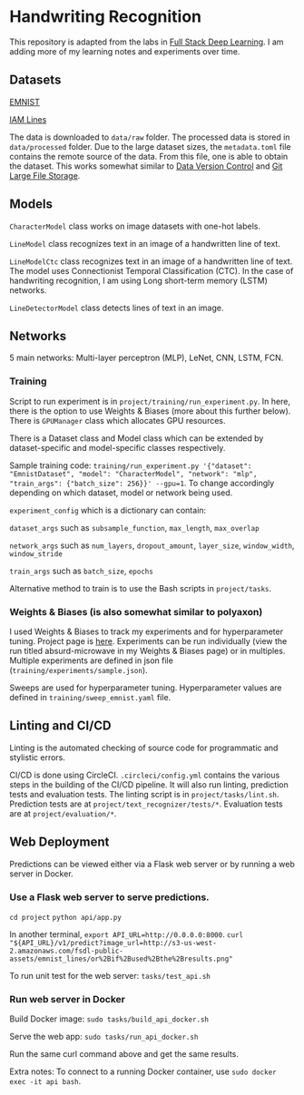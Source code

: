 # Handwriting Recognition

This repository is adapted from the labs in [Full Stack Deep Learning](https://github.com/full-stack-deep-learning/fsdl-text-recognizer-project). I am adding more of my learning notes and experiments over time.

## Datasets

[EMNIST](https://www.nist.gov/itl/products-and-services/emnist-dataset)

[IAM Lines](https://fki.tic.heia-fr.ch/databases/iam-handwriting-database)

The data is downloaded to `data/raw` folder. The processed data is stored in `data/processed` folder. Due to the large dataset sizes, the `metadata.toml` file contains the remote source of the data. From this file, one is able to obtain the dataset. This works somewhat similar to [Data Version Control](https://dvc.org/) and [Git Large File Storage](https://git-lfs.github.com/). 

## Models

`CharacterModel` class works on image datasets with one-hot labels.

`LineModel` class recognizes text in an image of a handwritten line of text. 

`LineModelCtc` class recognizes text in an image of a handwritten line of text. The model uses Connectionist Temporal Classification (CTC). In the case of handwriting recognition, I am using Long short-term memory (LSTM) networks. 

`LineDetectorModel` class detects lines of text in an image. 

## Networks

5 main networks: Multi-layer perceptron (MLP), LeNet, CNN, LSTM, FCN.

### Training

Script to run experiment is in `project/training/run_experiment.py`. In here, there is the option to use Weights & Biases (more about this further below). There is `GPUManager` class which allocates GPU resources. 

There is a Dataset class and Model class which can be extended by dataset-specific and model-specific classes respectively. 

Sample training code: `training/run_experiment.py '{"dataset": "EmnistDataset", "model": "CharacterModel", "network": "mlp", "train_args": {"batch_size": 256}}' --gpu=1`. To change accordingly depending on which dataset, model or network being used. 

`experiment_config` which is a dictionary can contain: 

`dataset_args` such as `subsample_function`, `max_length`, `max_overlap`

`network_args` such as `num_layers`, `dropout_amount`, `layer_size`, `window_width`, `window_stride`

`train_args` such as `batch_size`, `epochs`

Alternative method to train is to use the Bash scripts in `project/tasks`.

### Weights & Biases (is also somewhat similar to polyaxon)

I used Weights & Biases to track my experiments and for hyperparameter tuning. Project page is [here](https://wandb.ai/desiree/handwriting-recognition-project_training?workspace=user-desiree). Experiments can be run individually (view the run titled absurd-microwave in my Weights & Biases page) or in multiples. Multiple experiments are defined in json file (`training/experiments/sample.json`).

Sweeps are used for hyperparameter tuning. Hyperparameter values are defined in `training/sweep_emnist.yaml` file. 

## Linting and CI/CD

Linting is the automated checking of source code for programmatic and stylistic errors. 

CI/CD is done using CircleCI. `.circleci/config.yml` contains the various steps in the building of the CI/CD pipeline. It will also run linting, prediction tests and evaluation tests. The linting script is in `project/tasks/lint.sh`. Prediction tests are at `project/text_recognizer/tests/*`. Evaluation tests are at `project/evaluation/*`. 

## Web Deployment

Predictions can be viewed either via a Flask web server or by running a web server in Docker. 

### Use a Flask web server to serve predictions.

`cd project`
`python api/app.py`

In another terminal, `export API_URL=http://0.0.0.0:8000`.
`curl "${API_URL}/v1/predict?image_url=http://s3-us-west-2.amazonaws.com/fsdl-public-assets/emnist_lines/or%2Bif%2Bused%2Bthe%2Bresults.png"`

To run unit test for the web server: `tasks/test_api.sh`

### Run web server in Docker

Build Docker image: `sudo tasks/build_api_docker.sh`

Serve the web app: `sudo tasks/run_api_docker.sh`

Run the same curl command above and get the same results.

Extra notes: To connect to a running Docker container, use `sudo docker exec -it api bash`. 

